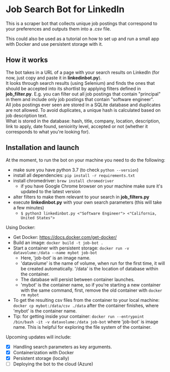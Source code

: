 # Job Search Bot for LinkedIn

This is a scraper bot that collects unique job postings that correspond to your preferences and outputs them into a .csv file.

This could also be used as a tutorial on how to set up and run a small app with Docker and use persistent storage with it.


## How it works

The bot takes in a URL of a page with your search results on LinkedIn (for now, just copy and paste it in **linkedinbot.py**).  
It looks through search results (using Selenium) and finds the ones that should be accepted into its shortlist by applying filters defined in **job_filter.py**.  E.g. you can filter out all job postings that contain "principal" in them and include only job postings that contain "software engineer".  
All jobs postings ever seen are stored in a SQLite database and duplicates are not allowed. To avoid duplicates, a unique hash is calculated based on job description text.  
What is stored in the database: hash, title, company, location, description, link to apply, date found, senioirity level, accepted or not (whether it corresponds to what you're looking for).

## Installation and launch

At the moment, to run the bot on your machine you need to do the following:

- make sure you have python 3.7 (to check `python --version`)
- install all dependencies: `pip install -r requirements.txt`
- install chromedriver: `brew install chromedriver`
  - if you have Google Chrome browser on your machine make sure it's updated to the latest version
- alter filters to make them relevant to your search in **job_filters.py**
- execute **linkedinbot.py** with your own search parameters (this will take a few minutes)
  - `$ python3 linkedinbot.py <"Software Engineer"> <"California, United States">`

Using Docker:

- Get Docker: <https://docs.docker.com/get-docker/>
- Build an image: `docker build -t job-bot .`
- Start a container with persistent storage: `docker run -v datavolume:/data --name mybot job-bot`
  - Here, 'job-bot' is an image name.
  - 'datavolume' is the name of volume, when run for the first time, it will be created automatically. '/data' is the location of database within the container.
  - The database will persist between container launches.
  - 'mybot' is the container name, so if you're starting a new container with the same command, first, remove the old container with `docker rm mybot`
- To get the resulting csv files from the container to your local machine: `docker cp mybot:/data/csv ./data` after the container finishes, where 'mybot' is the container name.
- Tip: for getting inside your container: `docker run --entrypoint /bin/bash -it -v datavolume:/data job-bot` where 'job-bot' is image name. This is helpful for exploring the file system of the container.

Upcoming updates will include:

- [x] Handling search parameters as key arguments.
- [x] Containerization with Docker
- [x] Persistent storage (locally)
- [ ] Deploying the bot to the cloud (Azure)
